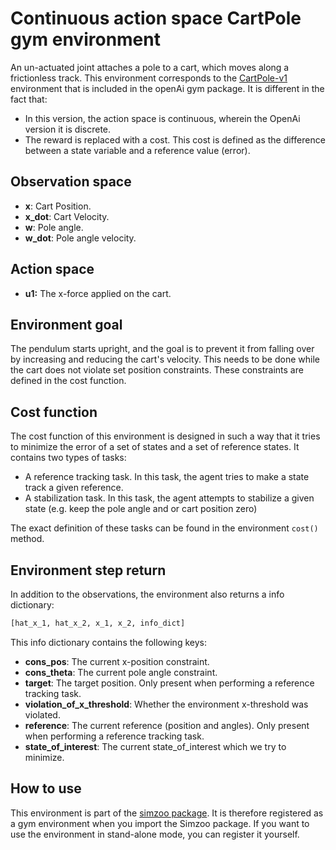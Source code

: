 # Continuous action space CartPole gym environment

An un-actuated joint attaches a pole to a cart, which moves along a frictionless track. This environment
corresponds to the [CartPole-v1](https://gym.openai.com/envs/CartPole-v1/>) environment that is included in the
openAi gym package. It is different in the fact that:

-   In this version, the action space is continuous, wherein the OpenAi version
    it is discrete.
-   The reward is replaced with a cost. This cost is defined as the difference between a state variable and a reference value (error).

## Observation space

-   **x**: Cart Position.
-   **x_dot**: Cart Velocity.
-   **w**: Pole angle.
-   **w_dot**: Pole angle velocity.

## Action space

-   **u1:** The x-force applied on the cart.

## Environment goal

The pendulum starts upright, and the goal is to prevent it from falling over by increasing and reducing the cart's
velocity. This needs to be done while the cart does not violate set position constraints. These constraints are defined
in the cost function.

## Cost function

The cost function of this environment is designed in such a way that it tries to minimize the error of a set of states and a set of reference
states. It contains two types of tasks:

-   A reference tracking task. In this task, the agent tries to make a state track a given reference.
-   A stabilization task. In this task, the agent attempts to stabilize a given state (e.g. keep the pole angle and or cart position zero)

The exact definition of these tasks can be found in the environment `cost()` method.

## Environment step return

In addition to the observations, the environment also returns a info dictionary:

```python
[hat_x_1, hat_x_2, x_1, x_2, info_dict]
```

This info dictionary contains the following keys:

-   **cons_pos**: The current x-position constraint.
-   **cons_theta**: The current pole angle constraint.
-   **target**: The target position. Only present when performing a reference tracking task.
-   **violation_of_x_threshold**: Whether the environment x-threshold was violated.
-   **reference**: The current reference (position and angles). Only present when performing a reference tracking task.
-   **state_of_interest**: The current state_of_interest which we try to minimize.

## How to use

This environment is part of the [simzoo package](https://github.com/rickstaa/simzoo). It is therefore registered as a gym environment when you import the Simzoo package. If you want to use the environment in stand-alone mode, you can register it yourself.
